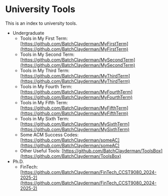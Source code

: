 # University Tools

This is an index to university tools. 

- Undergraduate
  - Tools in My First Term: [https://github.com/BatchClayderman/MyFirstTerm](https://github.com/BatchClayderman/MyFirstTerm)
  - Tools in My Second Term: [https://github.com/BatchClayderman/MySecondTerm](https://github.com/BatchClayderman/MySecondTerm)
  - Tools in My Third Term: [https://github.com/BatchClayderman/MyThirdTerm](https://github.com/BatchClayderman/MyThirdTerm)
  - Tools in My Fourth Term: [https://github.com/BatchClayderman/MyFourthTerm](https://github.com/BatchClayderman/MyFourthTerm)
  - Tools in My Fifth Term: [https://github.com/BatchClayderman/MyFifthTerm](https://github.com/BatchClayderman/MyFifthTerm)
  - Tools in My Sixth Term: [https://github.com/BatchClayderman/MySixthTerm](https://github.com/BatchClayderman/MySixthTerm)
  - Some ACM Success Codes: [https://github.com/BatchClayderman/someAC](https://github.com/BatchClayderman/someAC)
  - Other Useful Tools: [https://github.com/BatchClayderman/ToolsBox](https://github.com/BatchClayderman/ToolsBox)
- Ph.D.
  - FinTech: [https://github.com/BatchClayderman/FinTech_CCST9080_2024-2025-2](https://github.com/BatchClayderman/FinTech_CCST9080_2024-2025-2)
